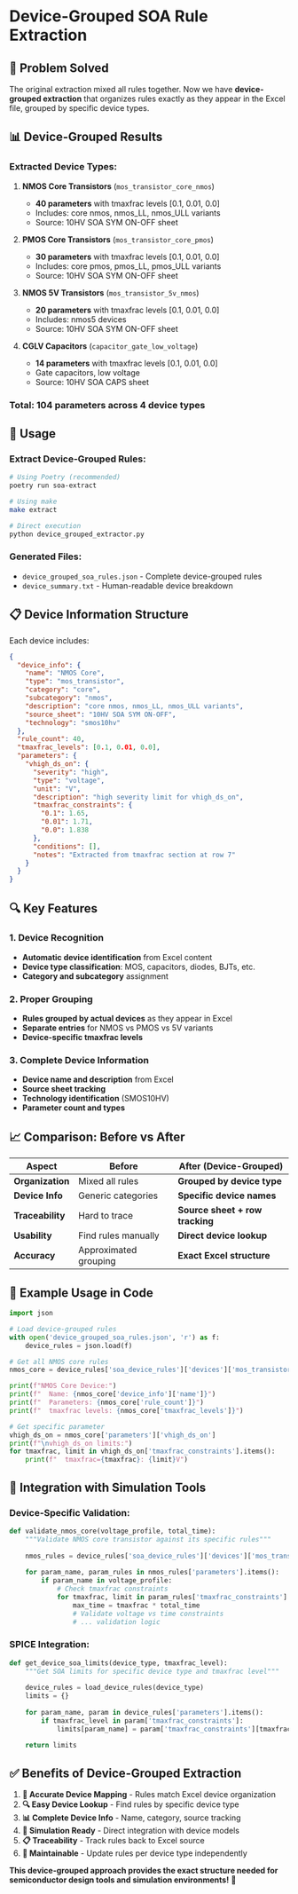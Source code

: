 # Device-Grouped SOA Rule Extraction

## 🎯 **Problem Solved**

The original extraction mixed all rules together. Now we have **device-grouped extraction** that organizes rules exactly as they appear in the Excel file, grouped by specific device types.

## 📊 **Device-Grouped Results**

### **Extracted Device Types:**

1. **NMOS Core Transistors** (`mos_transistor_core_nmos`)
   - **40 parameters** with tmaxfrac levels [0.1, 0.01, 0.0]
   - Includes: core nmos, nmos_LL, nmos_ULL variants
   - Source: 10HV SOA SYM ON-OFF sheet

2. **PMOS Core Transistors** (`mos_transistor_core_pmos`)
   - **30 parameters** with tmaxfrac levels [0.1, 0.01, 0.0]
   - Includes: core pmos, pmos_LL, pmos_ULL variants
   - Source: 10HV SOA SYM ON-OFF sheet

3. **NMOS 5V Transistors** (`mos_transistor_5v_nmos`)
   - **20 parameters** with tmaxfrac levels [0.1, 0.01, 0.0]
   - Includes: nmos5 devices
   - Source: 10HV SOA SYM ON-OFF sheet

4. **CGLV Capacitors** (`capacitor_gate_low_voltage`)
   - **14 parameters** with tmaxfrac levels [0.1, 0.01, 0.0]
   - Gate capacitors, low voltage
   - Source: 10HV SOA CAPS sheet

### **Total: 104 parameters across 4 device types**

## 🚀 **Usage**

### **Extract Device-Grouped Rules:**
```bash
# Using Poetry (recommended)
poetry run soa-extract

# Using make
make extract

# Direct execution
python device_grouped_extractor.py
```

### **Generated Files:**
- `device_grouped_soa_rules.json` - Complete device-grouped rules
- `device_summary.txt` - Human-readable device breakdown

## 📋 **Device Information Structure**

Each device includes:

```json
{
  "device_info": {
    "name": "NMOS Core",
    "type": "mos_transistor", 
    "category": "core",
    "subcategory": "nmos",
    "description": "core nmos, nmos_LL, nmos_ULL variants",
    "source_sheet": "10HV SOA SYM ON-OFF",
    "technology": "smos10hv"
  },
  "rule_count": 40,
  "tmaxfrac_levels": [0.1, 0.01, 0.0],
  "parameters": {
    "vhigh_ds_on": {
      "severity": "high",
      "type": "voltage",
      "unit": "V", 
      "description": "high severity limit for vhigh_ds_on",
      "tmaxfrac_constraints": {
        "0.1": 1.65,
        "0.01": 1.71,
        "0.0": 1.838
      },
      "conditions": [],
      "notes": "Extracted from tmaxfrac section at row 7"
    }
  }
}
```

## 🔍 **Key Features**

### **1. Device Recognition**
- **Automatic device identification** from Excel content
- **Device type classification**: MOS, capacitors, diodes, BJTs, etc.
- **Category and subcategory** assignment

### **2. Proper Grouping**
- **Rules grouped by actual devices** as they appear in Excel
- **Separate entries** for NMOS vs PMOS vs 5V variants
- **Device-specific tmaxfrac levels**

### **3. Complete Device Information**
- **Device name and description** from Excel
- **Source sheet tracking**
- **Technology identification** (SMOS10HV)
- **Parameter count and types**

## 📈 **Comparison: Before vs After**

| Aspect | Before | After (Device-Grouped) |
|--------|--------|----------------------|
| **Organization** | Mixed all rules | **Grouped by device type** |
| **Device Info** | Generic categories | **Specific device names** |
| **Traceability** | Hard to trace | **Source sheet + row tracking** |
| **Usability** | Find rules manually | **Direct device lookup** |
| **Accuracy** | Approximated grouping | **Exact Excel structure** |

## 🎯 **Example Usage in Code**

```python
import json

# Load device-grouped rules
with open('device_grouped_soa_rules.json', 'r') as f:
    device_rules = json.load(f)

# Get all NMOS core rules
nmos_core = device_rules['soa_device_rules']['devices']['mos_transistor_core_nmos']

print(f"NMOS Core Device:")
print(f"  Name: {nmos_core['device_info']['name']}")
print(f"  Parameters: {nmos_core['rule_count']}")
print(f"  tmaxfrac levels: {nmos_core['tmaxfrac_levels']}")

# Get specific parameter
vhigh_ds_on = nmos_core['parameters']['vhigh_ds_on']
print(f"\nvhigh_ds_on limits:")
for tmaxfrac, limit in vhigh_ds_on['tmaxfrac_constraints'].items():
    print(f"  tmaxfrac={tmaxfrac}: {limit}V")
```

## 🔧 **Integration with Simulation Tools**

### **Device-Specific Validation:**
```python
def validate_nmos_core(voltage_profile, total_time):
    """Validate NMOS core transistor against its specific rules"""
    
    nmos_rules = device_rules['soa_device_rules']['devices']['mos_transistor_core_nmos']
    
    for param_name, param_rules in nmos_rules['parameters'].items():
        if param_name in voltage_profile:
            # Check tmaxfrac constraints
            for tmaxfrac, limit in param_rules['tmaxfrac_constraints'].items():
                max_time = tmaxfrac * total_time
                # Validate voltage vs time constraints
                # ... validation logic
```

### **SPICE Integration:**
```python
def get_device_soa_limits(device_type, tmaxfrac_level):
    """Get SOA limits for specific device type and tmaxfrac level"""
    
    device_rules = load_device_rules(device_type)
    limits = {}
    
    for param_name, param in device_rules['parameters'].items():
        if tmaxfrac_level in param['tmaxfrac_constraints']:
            limits[param_name] = param['tmaxfrac_constraints'][tmaxfrac_level]
    
    return limits
```

## ✅ **Benefits of Device-Grouped Extraction**

1. **🎯 Accurate Device Mapping** - Rules match Excel device organization
2. **🔍 Easy Device Lookup** - Find rules by specific device type
3. **📊 Complete Device Info** - Name, category, source tracking
4. **🚀 Simulation Ready** - Direct integration with device models
5. **📋 Traceability** - Track rules back to Excel source
6. **🔧 Maintainable** - Update rules per device type independently

**This device-grouped approach provides the exact structure needed for semiconductor design tools and simulation environments!** 🎉